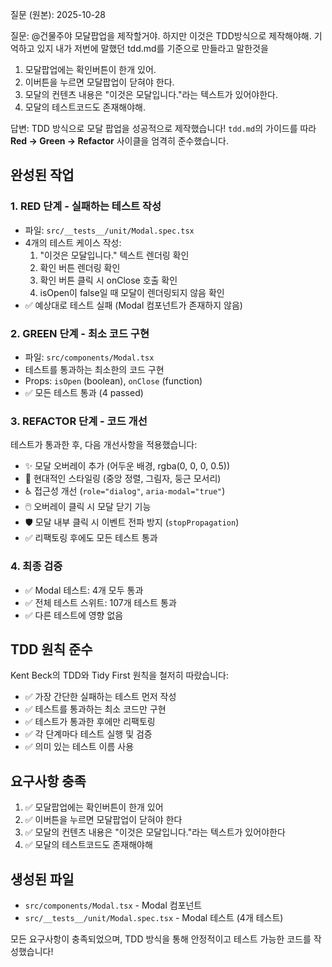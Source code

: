 질문 (원본):
2025-10-28

질문: @건물주야 모달팝업을 제작할거야. 하지만 이것은 TDD방식으로 제작해야해. 기억하고 있지 내가 저번에 말했던 tdd.md를 기준으로 만들라고 말한것을 
1. 모달팝업에는 확인버튼이 한개 있어.
2. 이버튼을 누르면 모달팝업이 닫혀야 한다.
3. 모달의 컨텐츠 내용은 "이것은 모달입니다."라는 텍스트가 있어야한다. 
4. 모달의 테스트코드도 존재해야해.

답변:
TDD 방식으로 모달 팝업을 성공적으로 제작했습니다! `tdd.md`의 가이드를 따라 **Red → Green → Refactor** 사이클을 엄격히 준수했습니다.

## 완성된 작업

### 1. RED 단계 - 실패하는 테스트 작성
- 파일: `src/__tests__/unit/Modal.spec.tsx`
- 4개의 테스트 케이스 작성:
  1. "이것은 모달입니다." 텍스트 렌더링 확인
  2. 확인 버튼 렌더링 확인
  3. 확인 버튼 클릭 시 onClose 호출 확인
  4. isOpen이 false일 때 모달이 렌더링되지 않음 확인
- ✅ 예상대로 테스트 실패 (Modal 컴포넌트가 존재하지 않음)

### 2. GREEN 단계 - 최소 코드 구현
- 파일: `src/components/Modal.tsx`
- 테스트를 통과하는 최소한의 코드 구현
- Props: `isOpen` (boolean), `onClose` (function)
- ✅ 모든 테스트 통과 (4 passed)

### 3. REFACTOR 단계 - 코드 개선
테스트가 통과한 후, 다음 개선사항을 적용했습니다:
- ✨ 모달 오버레이 추가 (어두운 배경, rgba(0, 0, 0, 0.5))
- 🎨 현대적인 스타일링 (중앙 정렬, 그림자, 둥근 모서리)
- ♿ 접근성 개선 (`role="dialog"`, `aria-modal="true"`)
- 🖱️ 오버레이 클릭 시 모달 닫기 기능
- 🛡️ 모달 내부 클릭 시 이벤트 전파 방지 (`stopPropagation`)
- ✅ 리팩토링 후에도 모든 테스트 통과

### 4. 최종 검증
- ✅ Modal 테스트: 4개 모두 통과
- ✅ 전체 테스트 스위트: 107개 테스트 통과
- ✅ 다른 테스트에 영향 없음

## TDD 원칙 준수

Kent Beck의 TDD와 Tidy First 원칙을 철저히 따랐습니다:
- ✅ 가장 간단한 실패하는 테스트 먼저 작성
- ✅ 테스트를 통과하는 최소 코드만 구현
- ✅ 테스트가 통과한 후에만 리팩토링
- ✅ 각 단계마다 테스트 실행 및 검증
- ✅ 의미 있는 테스트 이름 사용

## 요구사항 충족

1. ✅ 모달팝업에는 확인버튼이 한개 있어
2. ✅ 이버튼을 누르면 모달팝업이 닫혀야 한다
3. ✅ 모달의 컨텐츠 내용은 "이것은 모달입니다."라는 텍스트가 있어야한다
4. ✅ 모달의 테스트코드도 존재해야해

## 생성된 파일

- `src/components/Modal.tsx` - Modal 컴포넌트
- `src/__tests__/unit/Modal.spec.tsx` - Modal 테스트 (4개 테스트)

모든 요구사항이 충족되었으며, TDD 방식을 통해 안정적이고 테스트 가능한 코드를 작성했습니다!

